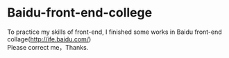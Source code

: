# Baidu-front-end-college

To practice my skills of front-end, I finished some works in Baidu front-end collage(http://ife.baidu.com/)  
Please correct me，Thanks.
